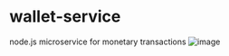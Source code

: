 # wallet-service
node.js microservice for monetary transactions 
![image](https://user-images.githubusercontent.com/87534730/221531197-e4985062-0bdf-4d93-86b2-a8889112b5dd.png)
